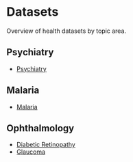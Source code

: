 # Datasets
Overview of health datasets by topic area.

## Psychiatry
* [Psychiatry](./Psychiatry.md)

## Malaria
* [Malaria](./Malaria.md)

## Ophthalmology
* [Diabetic Retinopathy](./DiabeticRetinopathy.md)
* [Glaucoma](./Glaucoma.md)

